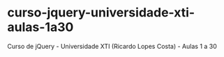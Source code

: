 # curso-jquery-universidade-xti-aulas-1a30
Curso de jQuery - Universidade XTI (Ricardo Lopes Costa) - Aulas 1 a 30
